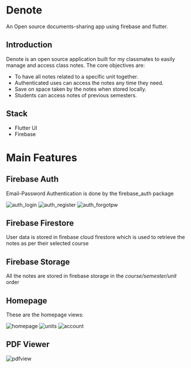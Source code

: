 # Denote

An Open source documents-sharing app using firebase and flutter.

## Introduction

Denote is an open source application built for my classmates to easily manage and access class notes.
The core objectives are:

* To have all notes related to a specific unit together.
* Authenticated uses can access the notes any time they need.
* Save on space taken by the notes when stored locally.
* Students can access notes of previous semesters.

## Stack

* Flutter UI
* Firebase

# Main Features

## Firebase Auth

Email-Password Authentication is done by the firebase_auth package

![auth_login](https://user-images.githubusercontent.com/56781148/220371846-23169c59-8942-4c83-9a32-1b8c258ac0b2.png) ![auth_register](https://user-images.githubusercontent.com/56781148/220376687-15904c28-4980-43d4-b836-8841d60f3812.png) ![auth_forgotpw](https://user-images.githubusercontent.com/56781148/220376737-6e1bf3f3-dc27-41a0-b79a-b09c3c19728b.png)

## Firebase Firestore

User data is stored in firebase cloud firestore which is used to retrieve the notes as per their selected course

## Firebase Storage

All the notes are stored in firebase storage in the _course/semester/unit_ order

## Homepage

These are the homepage views:

![homepage](https://user-images.githubusercontent.com/56781148/225244592-556dc666-ab46-4c8b-a3b6-22df29f7d219.png)
![units](https://user-images.githubusercontent.com/56781148/225244908-3942ba79-3b1e-48f3-bb74-3758eee739c9.png)
![account](https://user-images.githubusercontent.com/56781148/225244941-12cde4d4-4f34-4078-81fd-94af99acb490.png)

## PDF Viewer
![pdfview](https://user-images.githubusercontent.com/56781148/225245369-25bd7b9e-84e2-4673-ab91-ee02070fcb57.png)


